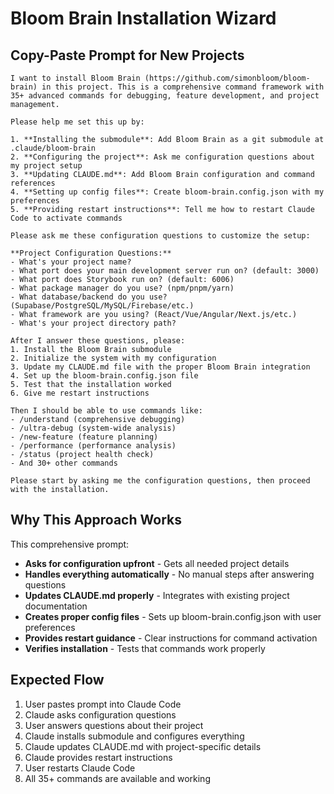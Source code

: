 # Bloom Brain Installation Wizard

## Copy-Paste Prompt for New Projects

```
I want to install Bloom Brain (https://github.com/simonbloom/bloom-brain) in this project. This is a comprehensive command framework with 35+ advanced commands for debugging, feature development, and project management.

Please help me set this up by:

1. **Installing the submodule**: Add Bloom Brain as a git submodule at .claude/bloom-brain
2. **Configuring the project**: Ask me configuration questions about my project setup
3. **Updating CLAUDE.md**: Add Bloom Brain configuration and command references
4. **Setting up config files**: Create bloom-brain.config.json with my preferences
5. **Providing restart instructions**: Tell me how to restart Claude Code to activate commands

Please ask me these configuration questions to customize the setup:

**Project Configuration Questions:**
- What's your project name?
- What port does your main development server run on? (default: 3000)
- What port does Storybook run on? (default: 6006)
- What package manager do you use? (npm/pnpm/yarn)
- What database/backend do you use? (Supabase/PostgreSQL/MySQL/Firebase/etc.)
- What framework are you using? (React/Vue/Angular/Next.js/etc.)
- What's your project directory path?

After I answer these questions, please:
1. Install the Bloom Brain submodule
2. Initialize the system with my configuration
3. Update my CLAUDE.md file with the proper Bloom Brain integration
4. Set up the bloom-brain.config.json file
5. Test that the installation worked
6. Give me restart instructions

Then I should be able to use commands like:
- /understand (comprehensive debugging)
- /ultra-debug (system-wide analysis)
- /new-feature (feature planning)
- /performance (performance analysis)
- /status (project health check)
- And 30+ other commands

Please start by asking me the configuration questions, then proceed with the installation.
```

## Why This Approach Works

This comprehensive prompt:
- **Asks for configuration upfront** - Gets all needed project details
- **Handles everything automatically** - No manual steps after answering questions
- **Updates CLAUDE.md properly** - Integrates with existing project documentation
- **Creates proper config files** - Sets up bloom-brain.config.json with user preferences
- **Provides restart guidance** - Clear instructions for command activation
- **Verifies installation** - Tests that commands work properly

## Expected Flow

1. User pastes prompt into Claude Code
2. Claude asks configuration questions
3. User answers questions about their project
4. Claude installs submodule and configures everything
5. Claude updates CLAUDE.md with project-specific details
6. Claude provides restart instructions
7. User restarts Claude Code
8. All 35+ commands are available and working